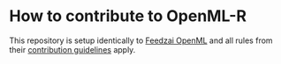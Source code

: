 # How to contribute to OpenML-R

This repository is setup identically to [Feedzai OpenML](https://github.com/feedzai/feedzai-openml) and all rules from
their [contribution guidelines](https://github.com/feedzai/feedzai-openml/blob/master/CONTRIBUTING.md) apply.
